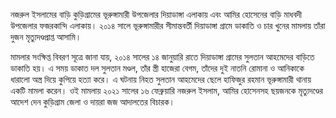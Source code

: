 নজরুল ইসলামের বাড়ি কুড়িগ্রামের ভূরুঙ্গামারী উপজেলার দিয়াডাঙ্গা এলাকায় এবং আমির হোসেনের বাড়ি মাধবদী উপজেলার ফজরকান্দি এলাকায়। ২০১৪ সালে ভূরুঙ্গামারীর সীমান্তবর্তী দিয়াডাঙ্গা গ্রামে ডাকাতি ও চার খুনের মামলায় তাঁরা দুজন মৃত্যুদণ্ডপ্রাপ্ত আসামি।

মামলার সংক্ষিপ্ত বিবরণ সূত্রে জানা যায়, ২০১৪ সালের ১৪ জানুয়ারি রাতে দিয়াডাঙ্গা গ্রামের সুলতান আহমেদের বাড়িতে ডাকাতি হয়। এ সময় ডাকাত দল সুলতান মণ্ডল, তাঁর স্ত্রী হাজেরা বেগম, তাঁদের দুই নাতনি রোমানা ও আনিকাকে ধারালো অস্ত্র দিয়ে কুপিয়ে হত্যা করে। এ ঘটনায় নিহত সুলতান আহমেদের ছেলে হাফিজুর রহমান ভূরুঙ্গামারী থানায় একটি মামলা করেন। ওই মামলায় ২০২১ সালের ১৬ ফেব্রুয়ারি নজরুল ইসলাম, আমির হোসেনসহ ছয়জনকে মৃত্যুদণ্ডের আদেশ দেন কুড়িগ্রাম জেলা ও দায়রা জজ আদালতের বিচারক।
